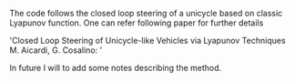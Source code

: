 
The code follows the closed loop steering of a unicycle based on classic Lyapunov function.
One can refer following paper for further details

'Closed Loop Steering of Unicycle-like Vehicles via Lyapunov Techniques
M. Aicardi, G. Cosalino: ’

In future I will to add some notes describing the method.
